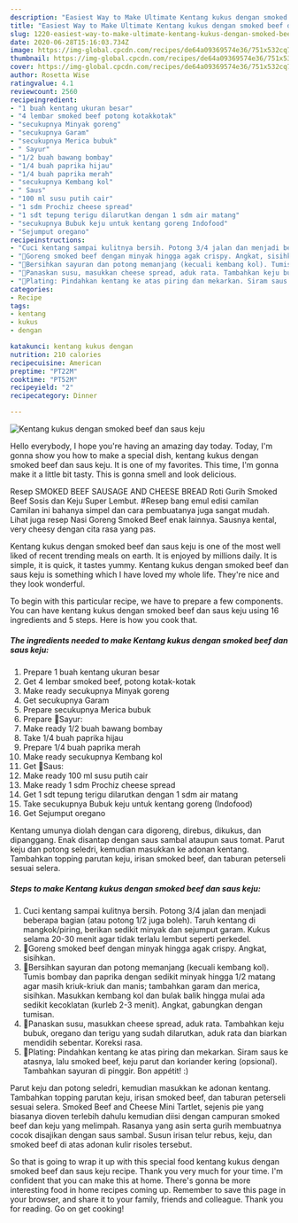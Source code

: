 ```yaml
---
description: "Easiest Way to Make Ultimate Kentang kukus dengan smoked beef dan saus keju"
title: "Easiest Way to Make Ultimate Kentang kukus dengan smoked beef dan saus keju"
slug: 1220-easiest-way-to-make-ultimate-kentang-kukus-dengan-smoked-beef-dan-saus-keju
date: 2020-06-28T15:16:03.734Z
image: https://img-global.cpcdn.com/recipes/de64a09369574e36/751x532cq70/kentang-kukus-dengan-smoked-beef-dan-saus-keju-foto-resep-utama.jpg
thumbnail: https://img-global.cpcdn.com/recipes/de64a09369574e36/751x532cq70/kentang-kukus-dengan-smoked-beef-dan-saus-keju-foto-resep-utama.jpg
cover: https://img-global.cpcdn.com/recipes/de64a09369574e36/751x532cq70/kentang-kukus-dengan-smoked-beef-dan-saus-keju-foto-resep-utama.jpg
author: Rosetta Wise
ratingvalue: 4.1
reviewcount: 2560
recipeingredient:
- "1 buah kentang ukuran besar"
- "4 lembar smoked beef potong kotakkotak"
- "secukupnya Minyak goreng"
- "secukupnya Garam"
- "secukupnya Merica bubuk"
- " Sayur"
- "1/2 buah bawang bombay"
- "1/4 buah paprika hijau"
- "1/4 buah paprika merah"
- "secukupnya Kembang kol"
- " Saus"
- "100 ml susu putih cair"
- "1 sdm Prochiz cheese spread"
- "1 sdt tepung terigu dilarutkan dengan 1 sdm air matang"
- "secukupnya Bubuk keju untuk kentang goreng Indofood"
- "Sejumput oregano"
recipeinstructions:
- "Cuci kentang sampai kulitnya bersih. Potong 3/4 jalan dan menjadi beberapa bagian (atau potong 1/2 juga boleh). Taruh kentang di mangkok/piring, berikan sedikit minyak dan sejumput garam. Kukus selama 20-30 menit agar tidak terlalu lembut seperti perkedel."
- "🥓Goreng smoked beef dengan minyak hingga agak crispy. Angkat, sisihkan."
- "🥦Bersihkan sayuran dan potong memanjang (kecuali kembang kol). Tumis bombay dan paprika dengan sedikit minyak hingga 1/2 matang agar masih kriuk-kriuk dan manis; tambahkan garam dan merica, sisihkan. Masukkan kembang kol dan bulak balik hingga mulai ada sedikit kecoklatan (kurleb 2-3 menit). Angkat, gabungkan dengan tumisan."
- "🍵Panaskan susu, masukkan cheese spread, aduk rata. Tambahkan keju bubuk, oregano dan terigu yang sudah dilarutkan, aduk rata dan biarkan mendidih sebentar. Koreksi rasa."
- "🥗Plating: Pindahkan kentang ke atas piring dan mekarkan. Siram saus ke atasnya, lalu smoked beef, keju parut dan koriander kering (opsional). Tambahkan sayuran di pinggir. Bon appétit! :)"
categories:
- Recipe
tags:
- kentang
- kukus
- dengan

katakunci: kentang kukus dengan 
nutrition: 210 calories
recipecuisine: American
preptime: "PT22M"
cooktime: "PT52M"
recipeyield: "2"
recipecategory: Dinner

---
```



![Kentang kukus dengan smoked beef dan saus keju](https://img-global.cpcdn.com/recipes/de64a09369574e36/751x532cq70/kentang-kukus-dengan-smoked-beef-dan-saus-keju-foto-resep-utama.jpg)

Hello everybody, I hope you're having an amazing day today. Today, I'm gonna show you how to make a special dish, kentang kukus dengan smoked beef dan saus keju. It is one of my favorites. This time, I'm gonna make it a little bit tasty. This is gonna smell and look delicious.

Resep SMOKED BEEF SAUSAGE AND CHEESE BREAD Roti Gurih Smoked Beef Sosis dan Keju Super Lembut. #Resep bang emul edisi camilan Camilan ini bahanya simpel dan cara pembuatanya juga sangat mudah. Lihat juga resep Nasi Goreng Smoked Beef enak lainnya. Sausnya kental, very cheesy dengan cita rasa yang pas.

Kentang kukus dengan smoked beef dan saus keju is one of the most well liked of recent trending meals on earth. It is enjoyed by millions daily. It is simple, it is quick, it tastes yummy. Kentang kukus dengan smoked beef dan saus keju is something which I have loved my whole life. They're nice and they look wonderful.


To begin with this particular recipe, we have to prepare a few components. You can have kentang kukus dengan smoked beef dan saus keju using 16 ingredients and 5 steps. Here is how you cook that.

<!--inarticleads1-->

##### The ingredients needed to make Kentang kukus dengan smoked beef dan saus keju:

1. Prepare 1 buah kentang ukuran besar
1. Get 4 lembar smoked beef, potong kotak-kotak
1. Make ready secukupnya Minyak goreng
1. Get secukupnya Garam
1. Prepare secukupnya Merica bubuk
1. Prepare  🥦Sayur:
1. Make ready 1/2 buah bawang bombay
1. Take 1/4 buah paprika hijau
1. Prepare 1/4 buah paprika merah
1. Make ready secukupnya Kembang kol
1. Get  🍵Saus:
1. Make ready 100 ml susu putih cair
1. Make ready 1 sdm Prochiz cheese spread
1. Get 1 sdt tepung terigu dilarutkan dengan 1 sdm air matang
1. Take secukupnya Bubuk keju untuk kentang goreng (Indofood)
1. Get Sejumput oregano


Kentang umunya diolah dengan cara digoreng, direbus, dikukus, dan dipanggang. Enak disantap dengan saus sambal ataupun saus tomat. Parut keju dan potong seledri, kemudian masukkan ke adonan kentang. Tambahkan topping parutan keju, irisan smoked beef, dan taburan peterseli sesuai selera. 

<!--inarticleads2-->

##### Steps to make Kentang kukus dengan smoked beef dan saus keju:

1. Cuci kentang sampai kulitnya bersih. Potong 3/4 jalan dan menjadi beberapa bagian (atau potong 1/2 juga boleh). Taruh kentang di mangkok/piring, berikan sedikit minyak dan sejumput garam. Kukus selama 20-30 menit agar tidak terlalu lembut seperti perkedel.
1. 🥓Goreng smoked beef dengan minyak hingga agak crispy. Angkat, sisihkan.
1. 🥦Bersihkan sayuran dan potong memanjang (kecuali kembang kol). Tumis bombay dan paprika dengan sedikit minyak hingga 1/2 matang agar masih kriuk-kriuk dan manis; tambahkan garam dan merica, sisihkan. Masukkan kembang kol dan bulak balik hingga mulai ada sedikit kecoklatan (kurleb 2-3 menit). Angkat, gabungkan dengan tumisan.
1. 🍵Panaskan susu, masukkan cheese spread, aduk rata. Tambahkan keju bubuk, oregano dan terigu yang sudah dilarutkan, aduk rata dan biarkan mendidih sebentar. Koreksi rasa.
1. 🥗Plating: Pindahkan kentang ke atas piring dan mekarkan. Siram saus ke atasnya, lalu smoked beef, keju parut dan koriander kering (opsional). Tambahkan sayuran di pinggir. Bon appétit! :)


Parut keju dan potong seledri, kemudian masukkan ke adonan kentang. Tambahkan topping parutan keju, irisan smoked beef, dan taburan peterseli sesuai selera. Smoked Beef and Cheese Mini Tartlet, sejenis pie yang biasanya dioven terlebih dahulu kemudian diisi dengan campuran smoked beef dan keju yang melimpah. Rasanya yang asin serta gurih membuatnya cocok disajikan dengan saus sambal. Susun irisan telur rebus, keju, dan smoked beef di atas adonan kulir risoles tersebut. 

So that is going to wrap it up with this special food kentang kukus dengan smoked beef dan saus keju recipe. Thank you very much for your time. I'm confident that you can make this at home. There's gonna be more interesting food in home recipes coming up. Remember to save this page in your browser, and share it to your family, friends and colleague. Thank you for reading. Go on get cooking!
